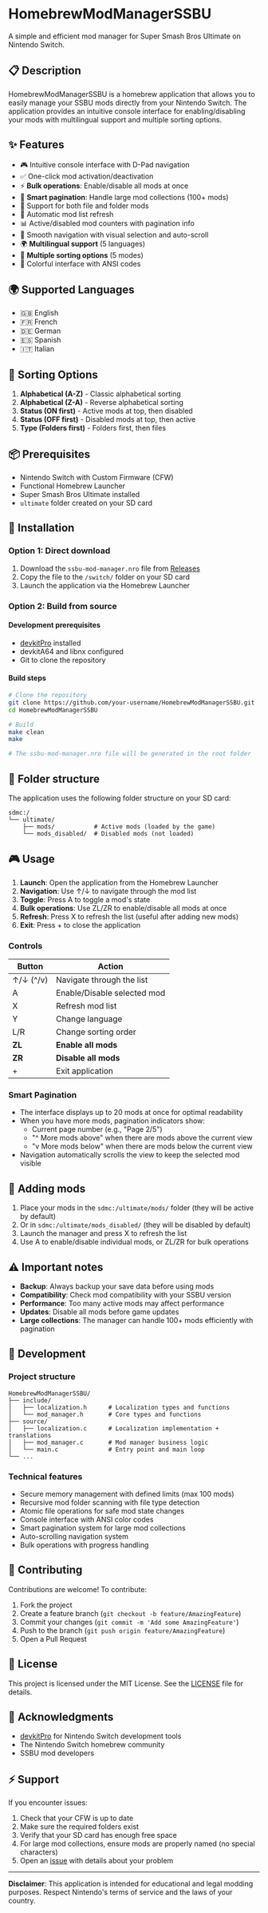 # HomebrewModManagerSSBU

A simple and efficient mod manager for Super Smash Bros Ultimate on Nintendo Switch.

## 📋 Description

HomebrewModManagerSSBU is a homebrew application that allows you to easily manage your SSBU mods directly from your Nintendo Switch. The application provides an intuitive console interface for enabling/disabling your mods with multilingual support and multiple sorting options.

## ✨ Features

- 🎮 Intuitive console interface with D-Pad navigation
- ✅ One-click mod activation/deactivation
- ⚡ **Bulk operations**: Enable/disable all mods at once
- 📄 **Smart pagination**: Handle large mod collections (100+ mods)
- 📁 Support for both file and folder mods
- 🔄 Automatic mod list refresh
- 📊 Active/disabled mod counters with pagination info
- 🎯 Smooth navigation with visual selection and auto-scroll
- 🌍 **Multilingual support** (5 languages)
- 🔀 **Multiple sorting options** (5 modes)
- 🎨 Colorful interface with ANSI codes

## 🌍 Supported Languages

- 🇬🇧 English
- 🇫🇷 French
- 🇩🇪 German
- 🇪🇸 Spanish
- 🇮🇹 Italian

## 🔀 Sorting Options

1. **Alphabetical (A-Z)** - Classic alphabetical sorting
2. **Alphabetical (Z-A)** - Reverse alphabetical sorting
3. **Status (ON first)** - Active mods at top, then disabled
4. **Status (OFF first)** - Disabled mods at top, then active
5. **Type (Folders first)** - Folders first, then files

## 📦 Prerequisites

- Nintendo Switch with Custom Firmware (CFW)
- Functional Homebrew Launcher
- Super Smash Bros Ultimate installed
- `ultimate` folder created on your SD card

## 🚀 Installation

### Option 1: Direct download
1. Download the `ssbu-mod-manager.nro` file from [Releases](../../releases)
2. Copy the file to the `/switch/` folder on your SD card
3. Launch the application via the Homebrew Launcher

### Option 2: Build from source

#### Development prerequisites
- [devkitPro](https://devkitpro.org/wiki/Getting_Started) installed
- devkitA64 and libnx configured
- Git to clone the repository

#### Build steps
```bash
# Clone the repository
git clone https://github.com/your-username/HomebrewModManagerSSBU.git
cd HomebrewModManagerSSBU

# Build
make clean
make

# The ssbu-mod-manager.nro file will be generated in the root folder
```

## 📁 Folder structure

The application uses the following folder structure on your SD card:

```
sdmc:/
└── ultimate/
    ├── mods/           # Active mods (loaded by the game)
    └── mods_disabled/  # Disabled mods (not loaded)
```

## 🎮 Usage

1. **Launch**: Open the application from the Homebrew Launcher
2. **Navigation**: Use ↑/↓ to navigate through the mod list
3. **Toggle**: Press A to toggle a mod's state
4. **Bulk operations**: Use ZL/ZR to enable/disable all mods at once
5. **Refresh**: Press X to refresh the list (useful after adding new mods)
6. **Exit**: Press + to close the application

### Controls
| Button | Action |
|--------|--------|
| ↑/↓ (^/v) | Navigate through the list |
| A | Enable/Disable selected mod |
| X | Refresh mod list |
| Y | Change language |
| L/R | Change sorting order |
| **ZL** | **Enable all mods** |
| **ZR** | **Disable all mods** |
| + | Exit application |

### Smart Pagination
- The interface displays up to 20 mods at once for optimal readability
- When you have more mods, pagination indicators show:
  - Current page number (e.g., "Page 2/5")
  - "^ More mods above" when there are mods above the current view
  - "v More mods below" when there are mods below the current view
- Navigation automatically scrolls the view to keep the selected mod visible

## 📝 Adding mods

1. Place your mods in the `sdmc:/ultimate/mods/` folder (they will be active by default)
2. Or in `sdmc:/ultimate/mods_disabled/` (they will be disabled by default)
3. Launch the manager and press X to refresh the list
4. Use A to enable/disable individual mods, or ZL/ZR for bulk operations

## ⚠️ Important notes

- **Backup**: Always backup your save data before using mods
- **Compatibility**: Check mod compatibility with your SSBU version
- **Performance**: Too many active mods may affect performance
- **Updates**: Disable all mods before game updates
- **Large collections**: The manager can handle 100+ mods efficiently with pagination

## 🔧 Development

### Project structure
```
HomebrewModManagerSSBU/
├── include/
│   ├── localization.h      # Localization types and functions
│   └── mod_manager.h       # Core types and functions
├── source/
│   ├── localization.c      # Localization implementation + translations
│   ├── mod_manager.c       # Mod manager business logic
│   └── main.c              # Entry point and main loop
└── ...
```

### Technical features
- Secure memory management with defined limits (max 100 mods)
- Recursive mod folder scanning with file type detection
- Atomic file operations for safe mod state changes
- Console interface with ANSI color codes
- Smart pagination system for large mod collections
- Auto-scrolling navigation system
- Bulk operations with progress handling

## 🤝 Contributing

Contributions are welcome! To contribute:

1. Fork the project
2. Create a feature branch (`git checkout -b feature/AmazingFeature`)
3. Commit your changes (`git commit -m 'Add some AmazingFeature'`)
4. Push to the branch (`git push origin feature/AmazingFeature`)
5. Open a Pull Request

## 📄 License

This project is licensed under the MIT License. See the [LICENSE](LICENSE) file for details.

## 🙏 Acknowledgments

- [devkitPro](https://devkitpro.org/) for Nintendo Switch development tools
- The Nintendo Switch homebrew community
- SSBU mod developers

## ⚡ Support

If you encounter issues:
1. Check that your CFW is up to date
2. Make sure the required folders exist
3. Verify that your SD card has enough free space
4. For large mod collections, ensure mods are properly named (no special characters)
5. Open an [issue](../../issues) with details about your problem

---

**Disclaimer**: This application is intended for educational and legal modding purposes. Respect Nintendo's terms of service and the laws of your country.